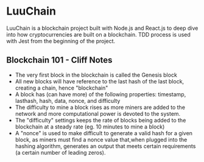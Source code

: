 # LuuChain
LuuChain is a blockchain project built with Node.js and React.js to deep dive into how cryptocurrencies are built on a blockchain. TDD process is used with Jest from the beginning of the project.

## Blockchain 101 - Cliff Notes
* The very first block in the blockchain is called the Genesis block
* All new blocks will have reference to the last hash of the last block, creating a chain, hence "blockchain"
* A block has (can have more) of the following properties: timestamp, lasthash, hash, data, nonce, and difficulty
* The difficulty to mine a block rises as more miners are added to the network and more computational power is devoted to the system. 
* The "difficulty" settings keeps the rate of blocks being added to the blockchain at a steady rate (eg. 10 minutes to mine a block)
* A "nonce" is used to make difficult to generate a valid hash for a given block, as miners must find a nonce value that,when plugged into the hashing algorithm, generates an output that meets certain requirements (a certain number of leading zeros).

